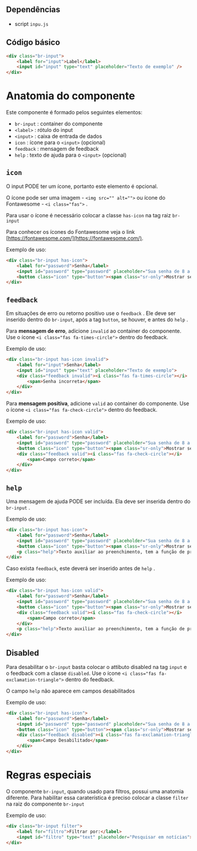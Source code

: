 ## Dependências

* script `inpu.js`

## Código básico

``` html
<div class="br-input">
    <label for="input">Label</label>
    <input id="input" type="text" placeholder="Texto de exemplo" />
</div>
```

# Anatomia do componente

Este componente é formado pelos seguintes elementos:

* `br-input` : container do componente
* `<label>` : rótulo do input
* `<input>` : caixa de entrada de dados
* `icon` : ícone para o `<input>` (opcional)
* `feedback` : mensagem de feedback
* `help` : texto de ajuda para o `<input>` (opcional)

## `icon`

O input PODE ter um ícone, portanto este elemento é opcional.

O ícone pode ser uma imagem - `<img src="" alt="">` ou ícone do Fontawesome - `<i class="fas">` .

Para usar o ícone é necessário colocar a classe `has-icon` na tag raiz `br-input`

Para conhecer os ícones do Fontawesome veja o link [https://fontawesome.com/](https://fontawesome.com/).

Exemplo de uso:

``` html
<div class="br-input has-icon">
    <label for="password">Senha</label>
    <input id="password" type="password" placeholder="Sua senha de 8 a 11 digitos">
    <button class="icon" type="button"><span class="sr-only">Mostrar senha</span><i class="fas fa-eye"></i></button>
</div>
```

## `feedback` 

Em situações de erro ou retorno positivo use o `feedback` . Ele deve ser inserido dentro do `br-input`, após a tag `button`, se houver, e antes do `help` .

Para **mensagem de erro**, adicione `invalid` ao container do componente. Use o ícone `<i class="fas fa-times-circle">` dentro do feedback.

Exemplo de uso:

``` html
<div class="br-input has-icon invalid">
    <label for="input">Senha</label>
    <input id="input" type="text" placeholder="Texto de exemplo">
    <div class="feedback invalid"><i class="fas fa-times-circle"></i>
        <span>Senha incorreta</span>
    </div>
</div>
```

Para **mensagem positiva**, adicione `valid` ao container do componente. Use o ícone `<i class="fas fa-check-circle">` dentro do feedback.

Exemplo de uso:

``` html
<div class="br-input has-icon valid">
    <label for="password">Senha</label>
    <input id="password" type="password" placeholder="Sua senha de 8 a 11 digitos">
    <button class="icon" type="button"><span class="sr-only">Mostrar senha</span><i class="fas fa-eye"></i></button>
    <div class="feedback valid"><i class="fas fa-check-circle"></i>
        <span>Campo correto</span>
    </div>
</div>
```

## `help` 

Uma mensagem de ajuda PODE ser incluída. Ela deve ser inserida dentro do `br-input` .

Exemplo de uso:

``` html
<div class="br-input has-icon">
    <label for="password">Senha</label>
    <input id="password" type="password" placeholder="Sua senha de 8 a 11 digitos">
    <button class="icon" type="button"><span class="sr-only">Mostrar senha</span><i class="fas fa-eye"></i></button>
    <p class="help">Texto auxiliar ao preenchimento, tem a função de previnir erros.</p>
</div>
```

Caso exista `feedback`, este deverá ser inserido antes de `help` .

Exemplo de uso:

``` html
<div class="br-input has-icon valid">
    <label for="password">Senha</label>
    <input id="password" type="password" placeholder="Sua senha de 8 a 11 digitos">
    <button class="icon" type="button"><span class="sr-only">Mostrar senha</span><i class="fas fa-eye"></i></button>
    <div class="feedback valid"><i class="fas fa-check-circle"></i>
        <span>Campo correto</span>
    </div>
    <p class="help">Texto auxiliar ao preenchimento, tem a função de previnir erros.</p>
</div>
```

## Disabled

Para desabilitar o `br-input` basta colocar o attibuto disabled na tag `input` e o feedback com a classe `disabled`.  Use o ícone `<i class="fas fa-exclamation-triangle">` dentro do feedback.

O campo `help` não aparece em campos desabilitados

Exemplo de uso:
```html
<div class="br-input has-icon">
    <label for="password">Senha</label>
    <input id="password" type="password" placeholder="Sua senha de 8 a 11 digitos" disabled>
    <button class="icon" type="button"><span class="sr-only">Mostrar senha</span><i class="fas fa-eye"></i></button>
    <div class="feedback disabled"><i class="fas fa-exclamation-triangle"></i>
        <span>Campo Desabilitado</span>
    </div>
</div>
```

# Regras especiais

O componente `br-input`, quando usado para filtros, possui uma anatomia diferente. Para habilitar essa caraterística é preciso colocar a classe `filter` na raiz do componente `br-input`

Exemplo de uso:

```html
<div class="br-input filter">
    <label for="filtro">Filtrar por:</label>
    <input id="filtro" type="text" placeholder="Pesquisar em notícias">
</div>
```
